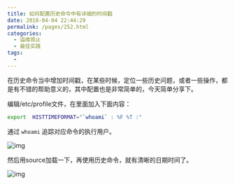 ```yaml
---
title: 如何配置历史命令中有详细的时间戳
date: 2018-04-04 22:44:29
permalink: /pages/252.html
categories:
  - 运维观止
  - 最佳实践
tags:
  - 
---
```


在历史命令当中增加时间戳，在某些时候，定位一些历史问题，或者一些操作，都是有不错的帮助意义的，其中配置也是非常简单的，今天简单分享下。

编辑/etc/profile文件，在里面加入下面内容：

```sh
export  HISTTIMEFORMAT="`whoami` : %F %T :"
```

通过 `whoami` 追踪对应命令的执行用户。

![img](http://t.eryajf.net/imgs/2021/09/27b80d4f077b2346.jpg)

然后用source加载一下，再使用历史命令，就有清晰的日期时间了。

![img](http://t.eryajf.net/imgs/2021/09/6aafdd4c36d60879.jpg)

